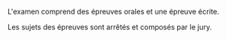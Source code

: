  L'examen comprend des épreuves orales et une épreuve écrite.


Les sujets des épreuves sont arrêtés et composés par le jury.  



